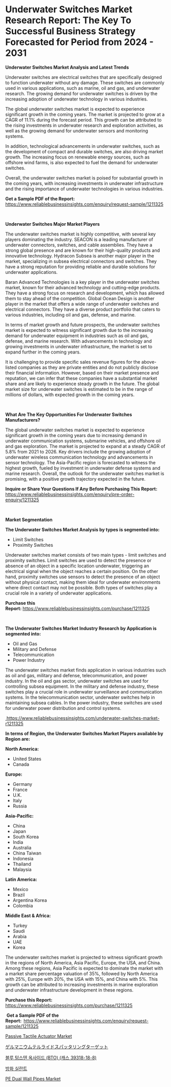 <p><h1>Underwater Switches Market Research Report: The Key To Successful Business Strategy Forecasted for Period from 2024 - 2031</h1></p><p><strong>Underwater Switches Market Analysis and Latest Trends</strong></p>
<p><p>Underwater switches are electrical switches that are specifically designed to function underwater without any damage. These switches are commonly used in various applications, such as marine, oil and gas, and underwater research. The growing demand for underwater switches is driven by the increasing adoption of underwater technology in various industries.</p><p>The global underwater switches market is expected to experience significant growth in the coming years. The market is projected to grow at a CAGR of 11.1% during the forecast period. This growth can be attributed to the rising investments in underwater research and exploration activities, as well as the growing demand for underwater sensors and monitoring systems.</p><p>In addition, technological advancements in underwater switches, such as the development of compact and durable switches, are also driving market growth. The increasing focus on renewable energy sources, such as offshore wind farms, is also expected to fuel the demand for underwater switches.</p><p>Overall, the underwater switches market is poised for substantial growth in the coming years, with increasing investments in underwater infrastructure and the rising importance of underwater technologies in various industries.</p></p>
<p><strong>Get a Sample PDF of the Report:&nbsp;</strong> <a href="https://www.reliablebusinessinsights.com/enquiry/request-sample/1211325">https://www.reliablebusinessinsights.com/enquiry/request-sample/1211325</a></p>
<p>&nbsp;</p>
<p><strong>Underwater Switches Major Market Players</strong></p>
<p><p>The underwater switches market is highly competitive, with several key players dominating the industry. SEACON is a leading manufacturer of underwater connectors, switches, and cable assemblies. They have a strong global presence and are known for their high-quality products and innovative technology. Hydracon Subsea is another major player in the market, specializing in subsea electrical connectors and switches. They have a strong reputation for providing reliable and durable solutions for underwater applications.</p><p>Baran Advanced Technologies is a key player in the underwater switches market, known for their advanced technology and cutting-edge products. They have a strong focus on research and development, which has allowed them to stay ahead of the competition. Global Ocean Design is another player in the market that offers a wide range of underwater switches and electrical connectors. They have a diverse product portfolio that caters to various industries, including oil and gas, defense, and marine.</p><p>In terms of market growth and future prospects, the underwater switches market is expected to witness significant growth due to the increasing demand for underwater equipment in industries such as oil and gas, defense, and marine research. With advancements in technology and growing investments in underwater infrastructure, the market is set to expand further in the coming years.</p><p>It is challenging to provide specific sales revenue figures for the above-listed companies as they are private entities and do not publicly disclose their financial information. However, based on their market presence and reputation, we can infer that these companies have a substantial market share and are likely to experience steady growth in the future. The global market size for underwater switches is estimated to be in the range of millions of dollars, with expected growth in the coming years.</p></p>
<p>&nbsp;</p>
<p><strong>What Are The Key Opportunities For Underwater Switches Manufacturers?</strong></p>
<p><p>The global underwater switches market is expected to experience significant growth in the coming years due to increasing demand in underwater communication systems, submarine vehicles, and offshore oil and gas exploration. The market is projected to expand at a steady CAGR of 5.8% from 2021 to 2026. Key drivers include the growing adoption of underwater wireless communication technology and advancements in sensor technology. The Asia-Pacific region is forecasted to witness the highest growth, fueled by investment in underwater defense systems and marine research. Overall, the outlook for the underwater switches market is promising, with a positive growth trajectory expected in the future.</p></p>
<p><strong>Inquire or Share Your Questions If Any Before Purchasing This Report:</strong> <a href="https://www.reliablebusinessinsights.com/enquiry/pre-order-enquiry/1211325">https://www.reliablebusinessinsights.com/enquiry/pre-order-enquiry/1211325</a></p>
<p>&nbsp;</p>
<p><strong>Market Segmentation</strong></p>
<p><strong>The Underwater Switches Market Analysis by types is segmented into:</strong></p>
<p><ul><li>Limit Switches</li><li>Proximity Switches</li></ul></p>
<p><p>Underwater switches market consists of two main types - limit switches and proximity switches. Limit switches are used to detect the presence or absence of an object in a specific location underwater, triggering an electrical signal when the object reaches a certain position. On the other hand, proximity switches use sensors to detect the presence of an object without physical contact, making them ideal for underwater environments where direct contact may not be possible. Both types of switches play a crucial role in a variety of underwater applications.</p></p>
<p><strong>Purchase this Report:&nbsp;</strong><a href="https://www.reliablebusinessinsights.com/purchase/1211325">https://www.reliablebusinessinsights.com/purchase/1211325</a></p>
<p>&nbsp;</p>
<p><strong>The Underwater Switches Market Industry Research by Application is segmented into:</strong></p>
<p><ul><li>Oil and Gas</li><li>Military and Defense</li><li>Telecommunication</li><li>Power Industry</li></ul></p>
<p><p>The underwater switches market finds application in various industries such as oil and gas, military and defense, telecommunication, and power industry. In the oil and gas sector, underwater switches are used for controlling subsea equipment. In the military and defense industry, these switches play a crucial role in underwater surveillance and communication systems. In the telecommunication sector, underwater switches help in maintaining subsea cables. In the power industry, these switches are used for underwater power distribution and control systems.</p></p>
<p><a href="https://www.reliablebusinessinsights.com/underwater-switches-market-r1211325">&nbsp;https://www.reliablebusinessinsights.com/underwater-switches-market-r1211325</a></p>
<p><strong>In terms of Region, the Underwater Switches Market Players available by Region are:</strong></p>
<p>
    <p> <strong> North America: </strong>
        <ul>
            <li>United States</li>
            <li>Canada</li>
        </ul>
        </p> 
    <p> <strong> Europe: </strong>
        <ul>
            <li>Germany</li>
            <li>France</li>
            <li>U.K.</li>
            <li>Italy</li>
            <li>Russia</li>
        </ul>
        </p> 
    <p> <strong> Asia-Pacific: </strong>
        <ul>
            <li>China</li>
            <li>Japan</li>
            <li>South Korea</li>
            <li>India</li>
            <li>Australia</li>
            <li>China Taiwan</li>
            <li>Indonesia</li>
            <li>Thailand</li>
            <li>Malaysia</li>
        </ul>
        </p> 
    <p> <strong> Latin America: </strong>
        <ul>
            <li>Mexico</li>
            <li>Brazil</li>
            <li>Argentina Korea</li>
            <li>Colombia</li>
        </ul>
        </p> 
    <p> <strong> Middle East & Africa: </strong>
        <ul>
            <li>Turkey</li>
            <li>Saudi</li>
            <li>Arabia</li>
            <li>UAE</li>
            <li>Korea</li>
        </ul>
    </p>
    </p>
<p><p>The underwater switches market is projected to witness significant growth in the regions of North America, Asia Pacific, Europe, the USA, and China. Among these regions, Asia Pacific is expected to dominate the market with a market share percentage valuation of 35%, followed by North America with 25%, Europe with 20%, the USA with 15%, and China with 5%. This growth can be attributed to increasing investments in marine exploration and underwater infrastructure development in these regions.</p></p>
<p><strong>Purchase this Report: </strong><a href="https://www.reliablebusinessinsights.com/purchase/1211325">https://www.reliablebusinessinsights.com/purchase/1211325</a></p>
<p>&nbsp;<strong>Get a Sample PDF of the Report:&nbsp;&nbsp;</strong><a href="https://www.reliablebusinessinsights.com/enquiry/request-sample/1211325">https://www.reliablebusinessinsights.com/enquiry/request-sample/1211325</a></p>
<p><strong></strong></p>
<p><p><a href="https://issuu.com/reportprime-2/docs/passive-tactile-actuator-market-size-2030.pptx">Passive Tactile Actuator Market</a></p><p><a href="https://medium.com/@deontestanton2023/%E3%82%B2%E3%83%AB%E3%83%9E%E3%83%8B%E3%82%A6%E3%83%A0%E3%83%86%E3%83%AB%E3%83%AB%E5%8C%96%E5%90%88%E7%89%A9%E3%82%B9%E3%83%91%E3%83%83%E3%82%BF%E3%83%AA%E3%83%B3%E3%82%B0%E3%82%BF%E3%83%BC%E3%82%B2%E3%83%83%E3%83%88%E5%B8%82%E5%A0%B4%E3%81%AE%E8%A6%8F%E6%A8%A1-cagr-%E3%83%88%E3%83%AC%E3%83%B3%E3%83%892024-2030-8b01c8bfc447">ゲルマニウムテルライドスパッタリングターゲット</a></p><p><a href="https://medium.com/@louiealtenwerth/%EC%B2%AD%EC%83%89-%ED%85%85%EC%8A%A4%ED%85%90-%EC%82%B0%ED%99%94%EB%AC%BC-bto-cas-39318-18-8-%EC%8B%9C%EC%9E%A5-%EC%8B%9C%EC%9E%A5-cagr-%EC%8B%9C%EC%9E%A5-%EB%8F%99%ED%96%A5-%EB%B0%8F-%EC%84%B1%EC%9E%A5-%EC%A0%84%EB%9E%B5%EC%97%90-%EB%8C%80%ED%95%9C-%ED%86%B5%EC%B0%B0%EB%A0%A5-b4380dac55c9">블루 텅스텐 옥사이드 (BTO) (캐스 39318-18-8)</a></p><p><a href="https://github.com/nuekbpymrrz5/Market-Research-Report-List-2/blob/main/415704394752.md">방화 실란트</a></p><p><a href="https://github.com/lylyparadise/Market-Research-Report-List-3/blob/main/pe-dual-wall-pipes-market.md">PE Dual Wall Pipes Market</a></p></p>
